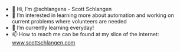 - 👋 Hi, I’m @schlangens - Scott Schlangen
- 👀 I’m interested in learning more about automation and working on current problems where volunteers are needed
- 🌱 I’m currently learning everyday! 
- 📫 How to reach me can be found at my slice of the internet:  www.scottschlangen.com

<!---
schlangens/schlangens is a ✨ special ✨ repository because its `README.md` (this file) appears on your GitHub profile.
You can click the Preview link to take a look at your changes.
--->
